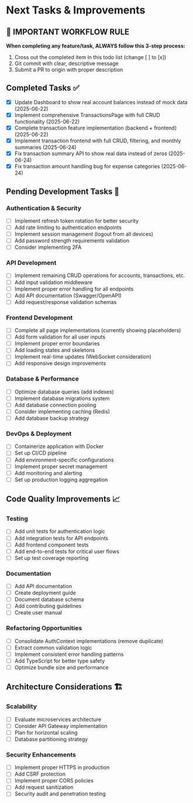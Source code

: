 # Next Tasks & Improvements

## 🔄 IMPORTANT WORKFLOW RULE
**When completing any feature/task, ALWAYS follow this 3-step process:**
1. Cross out the completed item in this todo list (change [ ] to [x])
2. Git commit with clear, descriptive message
3. Submit a PR to origin with proper description

## Completed Tasks ✅
- [x] Update Dashboard to show real account balances instead of mock data (2025-06-22)
- [x] Implement comprehensive TransactionsPage with full CRUD functionality (2025-06-22)
- [x] Complete transaction feature implementation (backend + frontend) (2025-06-22)
- [x] Implement transaction frontend with full CRUD, filtering, and monthly summaries (2025-06-24)
- [x] Fix transaction summary API to show real data instead of zeros (2025-06-24)
- [x] Fix transaction amount handling bug for expense categories (2025-06-24)

## Pending Development Tasks 🔧

### Authentication & Security
- [ ] Implement refresh token rotation for better security
- [ ] Add rate limiting to authentication endpoints
- [ ] Implement session management (logout from all devices)
- [ ] Add password strength requirements validation
- [ ] Consider implementing 2FA

### API Development
- [ ] Implement remaining CRUD operations for accounts, transactions, etc.
- [ ] Add input validation middleware
- [ ] Implement proper error handling for all endpoints
- [ ] Add API documentation (Swagger/OpenAPI)
- [ ] Add request/response validation schemas

### Frontend Development  
- [ ] Complete all page implementations (currently showing placeholders)
- [ ] Add form validation for all user inputs
- [ ] Implement proper error boundaries
- [ ] Add loading states and skeletons
- [ ] Implement real-time updates (WebSocket consideration)
- [ ] Add responsive design improvements

### Database & Performance
- [ ] Optimize database queries (add indexes)
- [ ] Implement database migrations system
- [ ] Add database connection pooling
- [ ] Consider implementing caching (Redis)
- [ ] Add database backup strategy

### DevOps & Deployment
- [ ] Containerize application with Docker
- [ ] Set up CI/CD pipeline
- [ ] Add environment-specific configurations
- [ ] Implement proper secret management
- [ ] Add monitoring and alerting
- [ ] Set up production logging aggregation

## Code Quality Improvements 📈

### Testing
- [ ] Add unit tests for authentication logic
- [ ] Add integration tests for API endpoints
- [ ] Add frontend component tests
- [ ] Add end-to-end tests for critical user flows
- [ ] Set up test coverage reporting

### Documentation
- [ ] Add API documentation
- [ ] Create deployment guide
- [ ] Document database schema
- [ ] Add contributing guidelines
- [ ] Create user manual

### Refactoring Opportunities
- [ ] Consolidate AuthContext implementations (remove duplicate)
- [ ] Extract common validation logic
- [ ] Implement consistent error handling patterns
- [ ] Add TypeScript for better type safety
- [ ] Optimize bundle size and performance

## Architecture Considerations 🏗️

### Scalability
- [ ] Evaluate microservices architecture 
- [ ] Consider API Gateway implementation
- [ ] Plan for horizontal scaling
- [ ] Database partitioning strategy

### Security Enhancements
- [ ] Implement proper HTTPS in production
- [ ] Add CSRF protection
- [ ] Implement proper CORS policies
- [ ] Add request sanitization
- [ ] Security audit and penetration testing